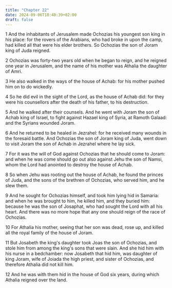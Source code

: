 ```yaml
---
title: "Chapter 22"
date: 2024-09-06T18:40:39+02:00
draft: false
---
```




1 And the inhabitants of Jerusalem made Ochozias his youngest son king in his place: for the rovers of the Arabians, who had broke in upon the camp, had killed all that were his elder brothers. So Ochozias the son of Joram king of Juda reigned.

2 Ochozias was forty-two years old when he began to reign, and he reigned one year in Jerusalem, and the name of his mother was Athalia the daughter of Amri.

3 He also walked in the ways of the house of Achab: for his mother pushed him on to do wickedly.

4 So he did evil in the sight of the Lord, as the house of Achab did: for they were his counsellors after the death of his father, to his destruction.

5 And he walked after their counsels. And he went with Joram the son of Achab king of Israel, to fight against Hazael king of Syria, at Ramoth Galaad: and the Syrians wounded Joram.

6 And he returned to be healed in Jezrahel: for he received many wounds in the foresaid battle. And Ochozias the son of Joram king of Juda, went down to visit Joram the son of Achab in Jezrahel where he lay sick.

7 For it was the will of God against Ochozias that he should come to Joram: and when he was come should go out also against Jehu the son of Namsi, whom the Lord had anointed to destroy the house of Achab.

8 So when Jehu was rooting out the house of Achab, he found the princes of Juda, and the sons of the brethren of Ochozias, who served him, and he slew them.

9 And he sought for Ochozias himself, and took him lying hid in Samaria: and when he was brought to him, he killed him, and they buried him: because he was the son of Josaphat, who had sought the Lord with all his heart. And there was no more hope that any one should reign of the race of Ochozias.

10 For Athalia his mother, seeing that her son was dead, rose up, and killed all the royal family of the house of Joram.

11 But Josabeth the king's daughter took Joas the son of Ochozias, and stole him from among the king's sons that were slain. And she hid him with his nurse in a bedchamber: now Josabeth that hid him, was daughter of king Joram, wife of Joiada the high priest, and sister of Ochozias, and therefore Athalia did not kill him.

12 And he was with them hid in the house of God six years, during which Athalia reigned over the land.

